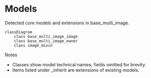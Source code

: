 # Models

Detected core models and extensions in base_multi_image.

```mermaid
classDiagram
    class base_multi_image_image
    class base_multi_image_owner
    class image_mixin
```

Notes
- Classes show model technical names; fields omitted for brevity.
- Items listed under _inherit are extensions of existing models.
